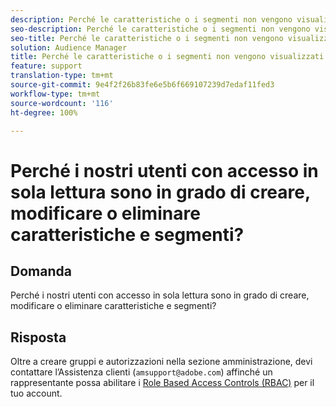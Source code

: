 ```yaml
---
description: Perché le caratteristiche o i segmenti non vengono visualizzati nella pagina dei report di sovrapposizione?
seo-description: Perché le caratteristiche o i segmenti non vengono visualizzati nella pagina dei report di sovrapposizione?
seo-title: Perché le caratteristiche o i segmenti non vengono visualizzati nella pagina dei report di sovrapposizione?
solution: Audience Manager
title: Perché le caratteristiche o i segmenti non vengono visualizzati nella pagina dei report di sovrapposizione?
feature: support
translation-type: tm+mt
source-git-commit: 9e4f2f26b83fe6e5b6f669107239d7edaf11fed3
workflow-type: tm+mt
source-wordcount: '116'
ht-degree: 100%

---
```



# Perché i nostri utenti con accesso in sola lettura sono in grado di creare, modificare o eliminare caratteristiche e segmenti?

## Domanda

Perché i nostri utenti con accesso in sola lettura sono in grado di creare, modificare o eliminare caratteristiche e segmenti?

## Risposta

Oltre a creare gruppi e autorizzazioni nella sezione amministrazione, devi contattare l’Assistenza clienti (`amsupport@adobe.com`) affinché un rappresentante possa abilitare i [Role Based Access Controls (RBAC)](../features/administration/administration-overview.md) per il tuo account.
